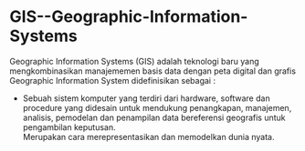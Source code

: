 # GIS--Geographic-Information-Systems
 Geographic Information Systems (GIS) adalah teknologi baru yang mengkombinasikan manajememen basis data
 dengan peta digital dan grafis
 Geographic Information System didefinisikan sebagai :     
* Sebuah sistem komputer yang terdiri dari hardware, software dan procedure yang didesain untuk mendukung penangkapan, manajemen, analisis, pemodelan dan penampilan data bereferensi geografis untuk pengambilan keputusan.  
 Merupakan cara merepresentasikan dan memodelkan dunia nyata.
